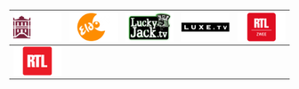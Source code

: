 | ![](https://raw.githubusercontent.com/RevGear/logo/master/Countries/LU/Chamber-TV.png) | ![](https://raw.githubusercontent.com/RevGear/logo/master/Countries/LU/Eldo-TV.png) | ![](https://raw.githubusercontent.com/RevGear/logo/master/Countries/LU/Lucky-Jack.png) | ![](https://raw.githubusercontent.com/RevGear/logo/master/Countries/LU/Luxe-TV.png) | ![](https://raw.githubusercontent.com/RevGear/logo/master/Countries/LU/RTL-Zwee.png) | 
|:---:|:---:|:---:|:---:|:---:| 
| ![](https://raw.githubusercontent.com/RevGear/logo/master/Countries/LU/RTL.png)  | 
